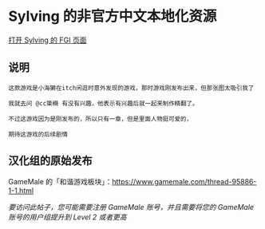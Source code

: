 # Sylving 的非官方中文本地化资源

[打开 Sylving 的 FGI 页面](https://furrygames.top/zh-cn/games/Sylving.html)

## 说明
    这款游戏是小海獭在itch闲逛时意外发现的游戏，那时游戏刚发布出来，但那张图太吸引我了

    我就去问 @cc簗橗 有没有兴趣，他表示有兴趣后就一起来制作精翻了。

    不过这游戏因为是刚发布的，所以只有一章，但是里面人物挺可爱的，
    
    期待这游戏的后续剧情

## 汉化组的原始发布

GameMale 的「和谐游戏板块」：<https://www.gamemale.com/thread-95886-1-1.html>

_要访问此帖子，您可能需要注册 GameMale 账号，并且需要将您的 GameMale 账号的用户组提升到 Level 2 或者更高_
